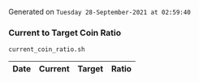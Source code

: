 Generated on `Tuesday 28-September-2021 at 02:59:40`

### Current to Target Coin Ratio
`current_coin_ratio.sh`

Date|Current|Target|Ratio
---|---|---|---
